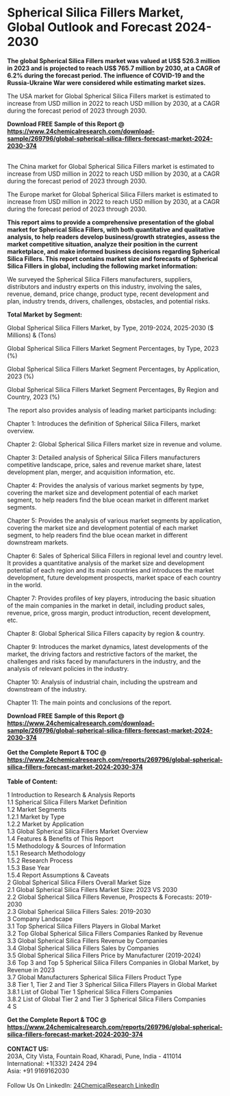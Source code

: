 <h1>Spherical Silica Fillers Market, Global Outlook and Forecast 2024-2030</h1><p><strong>The global Spherical Silica Fillers market was valued at US$ 526.3 million in 2023 and is projected to reach US$ 765.7 million by 2030, at a CAGR of 6.2% during the forecast period. The influence of COVID-19 and the Russia-Ukraine War were considered while estimating market sizes.</strong></p><p>
</p><p>The USA market for Global Spherical Silica Fillers market is estimated to increase from USD million in 2022 to reach USD million by 2030, at a CAGR during the forecast period of 2023 through 2030.</p><div><b>Download FREE Sample of this Report @ 
            <a href="https://www.24chemicalresearch.com/download-sample/269796/global-spherical-silica-fillers-forecast-market-2024-2030-374">
            https://www.24chemicalresearch.com/download-sample/269796/global-spherical-silica-fillers-forecast-market-2024-2030-374</a></b></div><br><p>
</p><p>The China market for Global Spherical Silica Fillers market is estimated to increase from USD million in 2022 to reach USD million by 2030, at a CAGR during the forecast period of 2023 through 2030.</p><p>
</p><p>The Europe market for Global Spherical Silica Fillers market is estimated to increase from USD million in 2022 to reach USD million by 2030, at a CAGR during the forecast period of 2023 through 2030.</p><p>
<strong>This report aims to provide a comprehensive presentation of the global market for Spherical Silica Fillers, with both quantitative and qualitative analysis, to help readers develop business/growth strategies, assess the market competitive situation, analyze their position in the current marketplace, and make informed business decisions regarding Spherical Silica Fillers. This report contains market size and forecasts of Spherical Silica Fillers in global, including the following market information:</strong></p><p>
</p><p>
We surveyed the Spherical Silica Fillers manufacturers, suppliers, distributors and industry experts on this industry, involving the sales, revenue, demand, price change, product type, recent development and plan, industry trends, drivers, challenges, obstacles, and potential risks.</p><p>
<strong>Total Market by Segment:</strong></p><p>
Global Spherical Silica Fillers Market, by Type, 2019-2024, 2025-2030 ($ Millions) &amp; (Tons)</p><p>
Global Spherical Silica Fillers Market Segment Percentages, by Type, 2023 (%)</p><p>
</p><p>
Global Spherical Silica Fillers Market Segment Percentages, by Application, 2023 (%)</p><p>
</p><p>
Global Spherical Silica Fillers Market Segment Percentages, By Region and Country, 2023 (%)</p><p>
</p><p>
</p><p></p><p>
The report also provides analysis of leading market participants including:</p><p>
</p><p>
</p><p>
Chapter 1: Introduces the definition of Spherical Silica Fillers, market overview.</p><p>
Chapter 2: Global Spherical Silica Fillers market size in revenue and volume.</p><p>
Chapter 3: Detailed analysis of Spherical Silica Fillers manufacturers competitive landscape, price, sales and revenue market share, latest development plan, merger, and acquisition information, etc.</p><p>
Chapter 4: Provides the analysis of various market segments by type, covering the market size and development potential of each market segment, to help readers find the blue ocean market in different market segments.</p><p>
Chapter 5: Provides the analysis of various market segments by application, covering the market size and development potential of each market segment, to help readers find the blue ocean market in different downstream markets.</p><p>
Chapter 6: Sales of Spherical Silica Fillers in regional level and country level. It provides a quantitative analysis of the market size and development potential of each region and its main countries and introduces the market development, future development prospects, market space of each country in the world.</p><p>
Chapter 7: Provides profiles of key players, introducing the basic situation of the main companies in the market in detail, including product sales, revenue, price, gross margin, product introduction, recent development, etc.</p><p>
Chapter 8: Global Spherical Silica Fillers capacity by region &amp; country.</p><p>
Chapter 9: Introduces the market dynamics, latest developments of the market, the driving factors and restrictive factors of the market, the challenges and risks faced by manufacturers in the industry, and the analysis of relevant policies in the industry.</p><p>
Chapter 10: Analysis of industrial chain, including the upstream and downstream of the industry.</p><p>
Chapter 11: The main points and conclusions of the report.</p><div><b>Download FREE Sample of this Report @ 
            <a href="https://www.24chemicalresearch.com/download-sample/269796/global-spherical-silica-fillers-forecast-market-2024-2030-374">
            https://www.24chemicalresearch.com/download-sample/269796/global-spherical-silica-fillers-forecast-market-2024-2030-374</a></b></div><br><div><b>Get the Complete Report & TOC @ 
            <a href="https://www.24chemicalresearch.com/reports/269796/global-spherical-silica-fillers-forecast-market-2024-2030-374">
            https://www.24chemicalresearch.com/reports/269796/global-spherical-silica-fillers-forecast-market-2024-2030-374</a></b></div><br>
            <b>Table of Content:</b><p>1 Introduction to Research & Analysis Reports<br />
    1.1 Spherical Silica Fillers Market Definition<br />
    1.2 Market Segments<br />
        1.2.1 Market by Type<br />
        1.2.2 Market by Application<br />
    1.3 Global Spherical Silica Fillers Market Overview<br />
    1.4 Features & Benefits of This Report<br />
    1.5 Methodology & Sources of Information<br />
        1.5.1 Research Methodology<br />
        1.5.2 Research Process<br />
        1.5.3 Base Year<br />
        1.5.4 Report Assumptions & Caveats<br />
2 Global Spherical Silica Fillers Overall Market Size<br />
    2.1 Global Spherical Silica Fillers Market Size: 2023 VS 2030<br />
    2.2 Global Spherical Silica Fillers Revenue, Prospects & Forecasts: 2019-2030<br />
    2.3 Global Spherical Silica Fillers Sales: 2019-2030<br />
3 Company Landscape<br />
    3.1 Top Spherical Silica Fillers Players in Global Market<br />
    3.2 Top Global Spherical Silica Fillers Companies Ranked by Revenue<br />
    3.3 Global Spherical Silica Fillers Revenue by Companies<br />
    3.4 Global Spherical Silica Fillers Sales by Companies<br />
    3.5 Global Spherical Silica Fillers Price by Manufacturer (2019-2024)<br />
    3.6 Top 3 and Top 5 Spherical Silica Fillers Companies in Global Market, by Revenue in 2023<br />
    3.7 Global Manufacturers Spherical Silica Fillers Product Type<br />
    3.8 Tier 1, Tier 2 and Tier 3 Spherical Silica Fillers Players in Global Market<br />
        3.8.1 List of Global Tier 1 Spherical Silica Fillers Companies<br />
        3.8.2 List of Global Tier 2 and Tier 3 Spherical Silica Fillers Companies<br />
4 S</p><div><b>Get the Complete Report & TOC @ 
            <a href="https://www.24chemicalresearch.com/reports/269796/global-spherical-silica-fillers-forecast-market-2024-2030-374">
            https://www.24chemicalresearch.com/reports/269796/global-spherical-silica-fillers-forecast-market-2024-2030-374</a></b></div><br><b>CONTACT US:</b><br>
            203A, City Vista, Fountain Road, Kharadi, Pune, India - 411014<br>
            International: +1(332) 2424 294<br>
            Asia: +91 9169162030 <br><br>
            Follow Us On LinkedIn: <a href="https://www.linkedin.com/company/24chemicalresearch/">24ChemicalResearch LinkedIn</a>